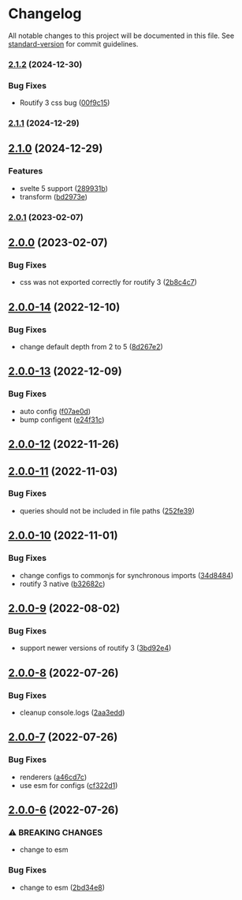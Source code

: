 # Changelog

All notable changes to this project will be documented in this file. See [standard-version](https://github.com/conventional-changelog/standard-version) for commit guidelines.

### [2.1.2](https://github.com/roxiness/spank/compare/v2.1.1...v2.1.2) (2024-12-30)


### Bug Fixes

* Routify 3 css bug ([00f9c15](https://github.com/roxiness/spank/commit/00f9c158ba8f4c94ed5236df91ba952ac9e2ce84))

### [2.1.1](https://github.com/roxiness/spank/compare/v2.1.0...v2.1.1) (2024-12-29)

## [2.1.0](https://github.com/roxiness/spank/compare/v2.0.1...v2.1.0) (2024-12-29)


### Features

* svelte 5 support ([289931b](https://github.com/roxiness/spank/commit/289931bedeab037b13b1e21736ae4d53d992a65e))
* transform ([bd2973e](https://github.com/roxiness/spank/commit/bd2973eada3c45510e831bc0782cc1693ab14a2c))

### [2.0.1](https://github.com/roxiness/spank/compare/v2.0.0...v2.0.1) (2023-02-07)

## [2.0.0](https://github.com/roxiness/spank/compare/v2.0.0-14...v2.0.0) (2023-02-07)


### Bug Fixes

* css was not exported correctly for routify 3 ([2b8c4c7](https://github.com/roxiness/spank/commit/2b8c4c7af13e714fd6cfd22c5ddc4b3c4aa15403))

## [2.0.0-14](https://github.com/roxiness/spank/compare/v2.0.0-13...v2.0.0-14) (2022-12-10)


### Bug Fixes

* change default depth from 2 to 5 ([8d267e2](https://github.com/roxiness/spank/commit/8d267e271737a6ac51760db9d2b48b7d6892db15))

## [2.0.0-13](https://github.com/roxiness/spank/compare/v2.0.0-12...v2.0.0-13) (2022-12-09)


### Bug Fixes

* auto config ([f07ae0d](https://github.com/roxiness/spank/commit/f07ae0dc0235acfdc2ffbd68b1ee9dc32ec47c21))
* bump configent ([e24f31c](https://github.com/roxiness/spank/commit/e24f31c7bc2ce7442ad1e2e631a61d21132cc904))

## [2.0.0-12](https://github.com/roxiness/spank/compare/v2.0.0-11...v2.0.0-12) (2022-11-26)

## [2.0.0-11](https://github.com/roxiness/spank/compare/v2.0.0-10...v2.0.0-11) (2022-11-03)


### Bug Fixes

* queries should not be included in file paths ([252fe39](https://github.com/roxiness/spank/commit/252fe393bbe859c6e58cbbaa96b1e296dd5949ed))

## [2.0.0-10](https://github.com/roxiness/spank/compare/v2.0.0-9...v2.0.0-10) (2022-11-01)


### Bug Fixes

* change configs to commonjs for synchronous imports ([34d8484](https://github.com/roxiness/spank/commit/34d8484115af87880bb92fcdca89bebb64716951))
* routify 3 native ([b32682c](https://github.com/roxiness/spank/commit/b32682c38cd69f436124e7dbe4f6150f6bab79aa))

## [2.0.0-9](https://github.com/roxiness/spank/compare/v2.0.0-8...v2.0.0-9) (2022-08-02)


### Bug Fixes

* support newer versions of routify 3 ([3bd92e4](https://github.com/roxiness/spank/commit/3bd92e449fcaafbe1a60376cd07e5962da216538))

## [2.0.0-8](https://github.com/roxiness/spank/compare/v2.0.0-7...v2.0.0-8) (2022-07-26)


### Bug Fixes

* cleanup console.logs ([2aa3edd](https://github.com/roxiness/spank/commit/2aa3edd34f8e062b4cb8f6f836412f1fb27ae726))

## [2.0.0-7](https://github.com/roxiness/spank/compare/v2.0.0-6...v2.0.0-7) (2022-07-26)


### Bug Fixes

* renderers ([a46cd7c](https://github.com/roxiness/spank/commit/a46cd7cfccac3a2c0ebea1f5bd0ce850cf958b22))
* use esm for configs ([cf322d1](https://github.com/roxiness/spank/commit/cf322d114a64183f6dd2ef5f930bf20cddf19172))

## [2.0.0-6](https://github.com/roxiness/spank/compare/v2.0.0-5...v2.0.0-6) (2022-07-26)


### ⚠ BREAKING CHANGES

* change to esm

### Bug Fixes

* change to esm ([2bd34e8](https://github.com/roxiness/spank/commit/2bd34e8300ed666fb7649f28a087df9303800521))

                                                                                                                                                                                                                                                                                                                                                                                                                                                                                                                                                                                                                                                                                                                                                                                                                                                                                                                                                                                                                                                                                                                                                                                                                                                                                                                                                                                                                                                                                                                                                                                                                                                                                                                                                                                                                                                                                                                                                                                                                                                                                                                                                                                                                                                                                               